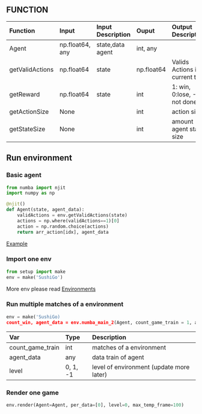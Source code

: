 ##  FUNCTION


|Function       |Input          |Input Description|Ouput            |Output Description|
|:-------       |:-----------   |:-----------     |:----------      |:----------       |
|Agent          |np.float64, any| state,data agent|int, any         ||
|getValidActions|np.float64     | state           |np.float64       |Valids Actions in current turn|
|getReward      |np.float64     | state           |int              |1: win, 0:lose, -1: not done|
|getActionSize  |None           |                 |int              |action size |
|getStateSize   |None           |                 |int              |amount agent state size|

## Run environment
### Basic agent
```python
from numba import njit
import numpy as np

@njit()
def Agent(state, agent_data):
    validActions = env.getValidActions(state)
    actions = np.where(validActions==1)[0]
    action = np.random.choice(actions)
    return arr_action[idx], agent_data
```
[Example](https://github.com/ngoxuanphong/ENV/tree/main/Agent)
### Import one env
```python
from setup import make
env = make('SushiGo')
```
More env please read [Environments](https://github.com/ngoxuanphong/ENV/wiki/Environments)
### Run multiple matches of a environment
```python
env = make('SushiGo)
count_win, agent_data = env.numba_main_2(Agent, count_game_train = 1, agent_data = [0], level = 0)
```

|Var|Type|Description|
|:-------|:-----------|:-----------|
|count_game_train| int     |matches of a environment|
|agent_data      | any     | data train of agent|
|level           | 0, 1, -1| level of environment (update more later)|
### Render one game
```python
env.render(Agent=Agent, per_data=[0], level=0, max_temp_frame=100)
```
